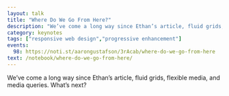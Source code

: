 ```yaml
---
layout: talk
title: "Where Do We Go From Here?"
description: "We’ve come a long way since Ethan’s article, fluid grids, flexible media, and media queries. What’s next?"
category: keynotes
tags: ["responsive web design","progressive enhancement"]
events:
  98: https://noti.st/aarongustafson/3rAcab/where-do-we-go-from-here
text: /notebook/where-do-we-go-from-here/
---
```


We’ve come a long way since Ethan’s article, fluid grids, flexible media, and media queries. What’s next?